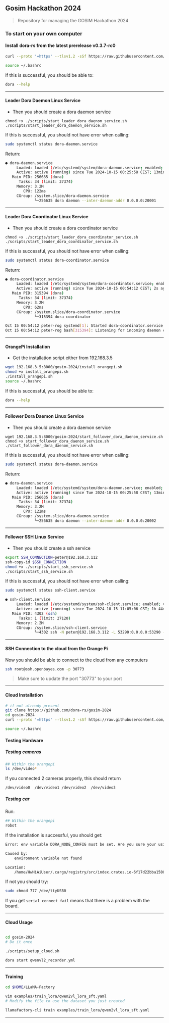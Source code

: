 ## Gosim Hackathon 2024

> Repository for managing the GOSIM Hackathon 2024

### To start on your own computer

#### Install dora-rs from the latest prerelease v0.3.7-rc0

```bash
curl --proto '=https' --tlsv1.2 -sSf https://raw.githubusercontent.com/dora-rs/dora/main/install.sh | bash -s -- --tag v0.3.7rc0

source ~/.bashrc
```

If this is successful, you should be able to:

```bash
dora --help
```

---

#### Leader Dora Daemon Linux Service

- Then you should create a dora daemon service

```
chmod +x ./scripts/start_leader_dora_daenon_service.sh
./scripts/start_leader_dora_daenon_service.sh
```

If this is successful, you should not have error when calling:

```bash
sudo systemctl status dora-daemon.service
```

Return:

```bash
● dora-daemon.service
     Loaded: loaded (/etc/systemd/system/dora-daemon.service; enabled; preset: enabled)
     Active: active (running) since Tue 2024-10-15 00:25:58 CEST; 13min ago
   Main PID: 256635 (dora)
      Tasks: 34 (limit: 37374)
     Memory: 3.2M
        CPU: 122ms
     CGroup: /system.slice/dora-daemon.service
             └─256635 dora daemon --inter-daemon-addr 0.0.0.0:20001
```

---

#### Leader Dora Coordinator Linux Service

- Then you should create a dora coordinator service

```
chmod +x ./scripts/start_leader_dora_coordinator_service.sh
./scripts/start_leader_dora_coordinator_service.sh
```

If this is successful, you should not have error when calling:

```bash
sudo systemctl status dora-coordinator.service
```

Return:

```bash
● dora-coordinator.service
     Loaded: loaded (/etc/systemd/system/dora-coordinator.service; enabled; preset: enabled)
     Active: active (running) since Tue 2024-10-15 00:54:12 CEST; 2s ago
   Main PID: 315394 (dora)
      Tasks: 34 (limit: 37374)
     Memory: 3.2M
        CPU: 62ms
     CGroup: /system.slice/dora-coordinator.service
             └─315394 dora coordinator

Oct 15 00:54:12 peter-rog systemd[1]: Started dora-coordinator.service.
Oct 15 00:54:12 peter-rog bash[315394]: Listening for incoming daemon connection on 53290
```

---

#### OrangePi Installation

- Get the installation script either from 192.168.3.5

```bash
wget 192.168.3.5:8000/gosim-2024/install_orangepi.sh
chmod +x install_orangepi.sh
./install_orangepi.sh
source ~/.bashrc
```

If this is successful, you should be able to:

```bash
dora --help
```

---

#### Follower Dora Daemon Linux Service

- Then you should create a dora daemon service

```
wget 192.168.3.5:8000/gosim-2024/start_follower_dora_daenon_service.sh
chmod +x start_follower_dora_daenon_service.sh
./start_follower_dora_daenon_service.sh
```

If this is successful, you should not have error when calling:

```bash
sudo systemctl status dora-daemon.service
```

Return:

```bash
● dora-daemon.service
     Loaded: loaded (/etc/systemd/system/dora-daemon.service; enabled; preset: enabled)
     Active: active (running) since Tue 2024-10-15 00:25:58 CEST; 13min ago
   Main PID: 256635 (dora)
      Tasks: 34 (limit: 37374)
     Memory: 3.2M
        CPU: 122ms
     CGroup: /system.slice/dora-daemon.service
             └─256635 dora daemon --inter-daemon-addr 0.0.0.0:20002
```

---

#### Follower SSH Linux Service

- Then you should create a ssh service

```bash
export SSH_CONNECTION=peter@192.168.3.112
ssh-copy-id $SSH_CONNECTION
chmod +x ./scripts/start_ssh_service.sh
./scripts/start_ssh_service.sh
```

If this is successful, you should not have error when calling:

```bash
sudo systemctl status ssh-client.service
```

```bash
● ssh-client.service
     Loaded: loaded (/etc/systemd/system/ssh-client.service; enabled; vendor preset: enabled)
     Active: active (running) since Tue 2024-10-15 11:05:06 CST; 1h 44min ago
   Main PID: 4302 (ssh)
      Tasks: 1 (limit: 27120)
     Memory: 2.2M
     CGroup: /system.slice/ssh-client.service
             └─4302 ssh -N peter@192.168.3.112 -L 53290:0.0.0.0:53290 -R 20001:0.0.0.0:20001 -L 20002:0.0.0.0:20002
```

---

#### SSH Connection to the cloud from the Orange Pi

Now you should be able to connect to the cloud from any computers

```bash
ssh root@ssh.openbayes.com -p 30773
```

> Make sure to update the port "30773" to your port

---

#### Cloud Installation

```bash
# if not already present
git clone https://github.com/dora-rs/gosim-2024
cd gosim-2024
curl --proto '=https' --tlsv1.2 -sSf https://raw.githubusercontent.com/dora-rs/dora/main/install.sh | bash -s -- --tag v0.3.7rc0

source ~/.bashrc
```

#### Testing Hardware

##### Testing cameras

```bash
## Within the orangepi
ls /dev/video*
```

If you connected 2 cameras properly, this should return

```
/dev/video0  /dev/video1 /dev/video2  /dev/video3
```

##### Testing car

Run:

```bash
## Within the orangepi
robot
```

If the installation is successful, you should get:

```bash
Error: env variable DORA_NODE_CONFIG must be set. Are you sure your using `dora start`?

Caused by:
    environment variable not found

Location:
    /home/HwHiAiUser/.cargo/registry/src/index.crates.io-6f17d22bba15001f/dora-node-api-0.3.6/src/node/mod.rs:67:57
```

If not you should try:

```bash
sudo chmod 777 /dev/ttyUSB0
```

If you get `serial connect fail` means that there is a problem with the board.

---

#### Cloud Usage

```bash

cd gosim-2024
# Do it once

./scripts/setup_cloud.sh

dora start qwenvl2_recorder.yml
```

---

#### Training

```bash
cd $HOME/LLaMA-Factory

vim examples/train_lora/qwen2vl_lora_sft.yaml
# Modify the file to use the dataset you just created

llamafactory-cli train examples/train_lora/qwen2vl_lora_sft.yaml
```

---
